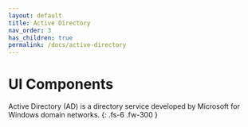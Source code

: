 ```yaml
---
layout: default
title: Active Directory
nav_order: 3
has_children: true
permalink: /docs/active-directory
---
```


# UI Components

Active Directory (AD) is a directory service developed by Microsoft for Windows domain networks.
{: .fs-6 .fw-300 }
